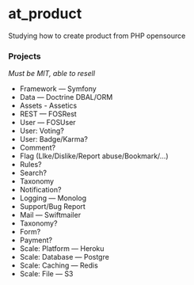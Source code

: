 at_product
==========

Studying how to create product from PHP opensource

### Projects

_Must be MIT, able to resell_

- Framework — Symfony
- Data — Doctrine DBAL/ORM
- Assets - Assetics
- REST — FOSRest
- User — FOSUser
- User: Voting?
- User: Badge/Karma?
- Comment?
- Flag (LIke/Dislike/Report abuse/Bookmark/…)
- Rules?
- Search?
- Taxonomy
- Notification?
- Logging — Monolog
- Support/Bug Report
- Mail — Swiftmailer
- Taxonomy?
- Form?
- Payment?
- Scale: Platform — Heroku
- Scale: Database — Postgre
- Scale: Caching — Redis
- Scale: File — S3
